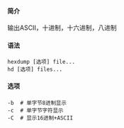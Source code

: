 #### 简介

输出ASCII，十进制，十六进制，八进制

#### 语法

```
hexdump [选项] file...
hd [选项] files...
```

#### 选项

```
-b	# 单字节8进制显示
-c	# 单字节字符显示
-C	# 显示16进制+ASCII
```

